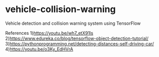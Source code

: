 # vehicle-collision-warning
Vehicle detection and collision warning system using TensorFlow

References
1)https://youtu.be/wh7_etX91ls
2)https://www.edureka.co/blog/tensorflow-object-detection-tutorial/
3)https://pythonprogramming.net/detecting-distances-self-driving-car/
4)https://youtu.be/o3Ky_EdHVrA
